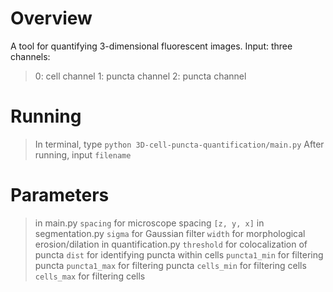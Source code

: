 # Overview
A tool for quantifying 3-dimensional fluorescent images.
Input: three channels:
> 0: cell channel
> 1: puncta channel
> 2: puncta channel

# Running
> In terminal, type `python 3D-cell-puncta-quantification/main.py`
> After running, input `filename`

# Parameters
> in main.py
  > `spacing` for microscope spacing `[z, y, x]`
> in segmentation.py
  > `sigma` for Gaussian filter
  > `width` for morphological erosion/dilation
> in quantification.py
  > `threshold` for colocalization of puncta
  > `dist` for identifying puncta within cells
  > `puncta1_min` for filtering puncta
  > `puncta1_max` for filtering puncta
  > `cells_min` for filtering cells
  > `cells_max` for filtering cells
